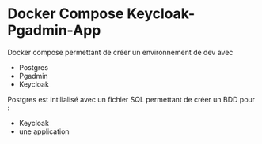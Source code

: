 # Docker Compose Keycloak-Pgadmin-App

Docker compose permettant de créer un environnement de dev avec 
- Postgres
- Pgadmin
- Keycloak

Postgres est intilialisé avec un fichier SQL permettant de créer un BDD pour :
- Keycloak
- une application

